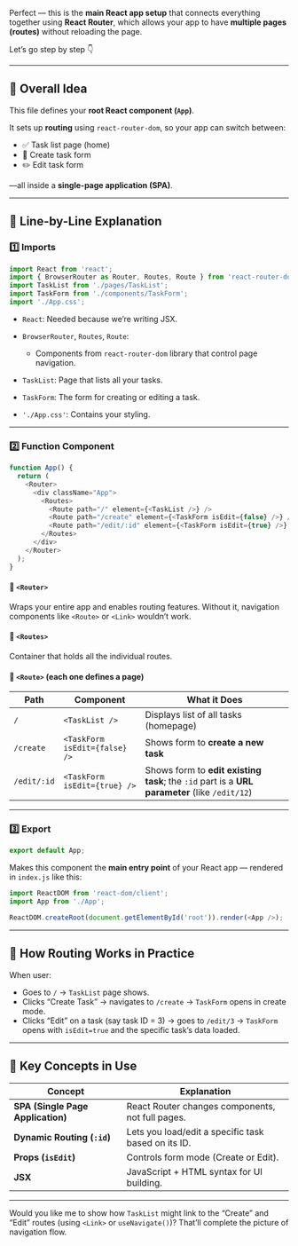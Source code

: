 Perfect — this is the **main React app setup** that connects everything together using **React Router**, which allows your app to have **multiple pages (routes)** without reloading the page.

Let’s go step by step 👇

---

## 🧠 Overall Idea

This file defines your **root React component (`App`)**.

It sets up **routing** using `react-router-dom`, so your app can switch between:

* ✅ Task list page (home)
* 📝 Create task form
* ✏️ Edit task form

—all inside a **single-page application (SPA)**.

---

## 🧩 Line-by-Line Explanation

### 1️⃣ Imports

```js
import React from 'react';
import { BrowserRouter as Router, Routes, Route } from 'react-router-dom';
import TaskList from './pages/TaskList';
import TaskForm from './components/TaskForm';
import './App.css';
```

* `React`: Needed because we’re writing JSX.
* `BrowserRouter`, `Routes`, `Route`:

  * Components from `react-router-dom` library that control page navigation.
* `TaskList`: Page that lists all your tasks.
* `TaskForm`: The form for creating or editing a task.
* `'./App.css'`: Contains your styling.

---

### 2️⃣ Function Component

```js
function App() {
  return (
    <Router>
      <div className="App">
        <Routes>
          <Route path="/" element={<TaskList />} />
          <Route path="/create" element={<TaskForm isEdit={false} />} />
          <Route path="/edit/:id" element={<TaskForm isEdit={true} />} />
        </Routes>
      </div>
    </Router>
  );
}
```

#### 🔹 `<Router>`

Wraps your entire app and enables routing features.
Without it, navigation components like `<Route>` or `<Link>` wouldn’t work.

#### 🔹 `<Routes>`

Container that holds all the individual routes.

#### 🔹 `<Route>` (each one defines a page)

| Path        | Component                     | What it Does                                                                                  |
| ----------- | ----------------------------- | --------------------------------------------------------------------------------------------- |
| `/`         | `<TaskList />`                | Displays list of all tasks (homepage)                                                         |
| `/create`   | `<TaskForm isEdit={false} />` | Shows form to **create a new task**                                                           |
| `/edit/:id` | `<TaskForm isEdit={true} />`  | Shows form to **edit existing task**; the `:id` part is a **URL parameter** (like `/edit/12`) |

---

### 3️⃣ Export

```js
export default App;
```

Makes this component the **main entry point** of your React app — rendered in `index.js` like this:

```js
import ReactDOM from 'react-dom/client';
import App from './App';

ReactDOM.createRoot(document.getElementById('root')).render(<App />);
```

---

## 🧭 How Routing Works in Practice

When user:

* Goes to `/` → `TaskList` page shows.
* Clicks “Create Task” → navigates to `/create` → `TaskForm` opens in create mode.
* Clicks “Edit” on a task (say task ID = 3) → goes to `/edit/3` → `TaskForm` opens with `isEdit=true` and the specific task’s data loaded.

---

## 🧠 Key Concepts in Use

| Concept                           | Explanation                                         |
| --------------------------------- | --------------------------------------------------- |
| **SPA (Single Page Application)** | React Router changes components, not full pages.    |
| **Dynamic Routing (`:id`)**       | Lets you load/edit a specific task based on its ID. |
| **Props (`isEdit`)**              | Controls form mode (Create or Edit).                |
| **JSX**                           | JavaScript + HTML syntax for UI building.           |

---

Would you like me to show how `TaskList` might link to the “Create” and “Edit” routes (using `<Link>` or `useNavigate()`)? That’ll complete the picture of navigation flow.
